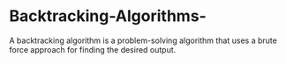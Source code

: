 # Backtracking-Algorithms-
A backtracking algorithm is a problem-solving algorithm that uses a brute force approach for finding the desired output.
